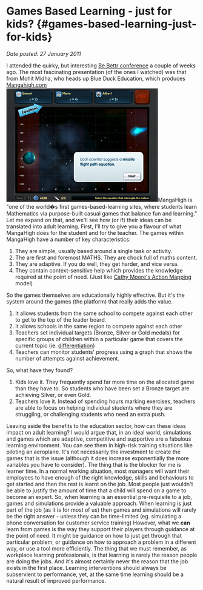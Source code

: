 # Games Based Learning - just for kids? {#games-based-learning-just-for-kids}

_Date posted: 27 January 2011_

I attended the quirky, but interesting [Be Bettr conference](http://bettr.org/) a couple of weeks ago. The most fascinating presentation (of the ones I watched) was that from Mohit Midha, who heads up Blue Duck Education, which produces [Mangahigh.com](http://www.mangahigh.com/)[![Mangahigh.com](./exportlc.php_files/mangahigh.png)](./exportlc.php_files/mangahigh.png)MangaHigh is "one of the world�s first games-based-learning sites, where students learn Mathematics via purpose-built casual games that balance fun and learning." Let me expand on that, and we'll see how (or if) their ideas can be translated into adult learning. First, I'll try to give you a flavour of what MangaHigh does for the student and for the teacher. The games within MangaHigh have a number of key characteristics:

1.  They are simple, usually based around a single task or activity.
2.  The are first and foremost MATHS. They are chock full of maths content.
3.  They are adaptive. If you do well, they get harder, and vice versa.
4.  They contain context-sensitive help which provides the knowledge required at the point of need. (Just like [Cathy Moore's Action Mapping](http://blog.cathy-moore.com/2008/05/be-an-elearning-action-hero/) model)

So the games themselves are educationally highly effective. But it's the system around the games (the platform) that really adds the value.

1.  It allows students from the same school to compete against each other to get to the top of the leader board.
2.  It allows schools in the same region to compete against each other
3.  Teachers set individual targets (Bronze, Silver or Gold medals) for specific groups of children within a particular game that covers the current topic (ie. [differentiation](http://en.wikipedia.org/wiki/Differentiated_instruction))
4.  Teachers can monitor students' progress using a graph that shows the number of attempts against achievement.

So, what have they found?

1.  Kids love it. They frequently spend far more time on the allocated game than they have to. So students who have been set a Bronze target are achieving Silver, or even Gold.
2.  Teachers love it. Instead of spending hours marking exercises, teachers are able to focus on helping individual students where they are struggling, or challenging students who need an extra push.

Leaving aside the benefits to the education sector, how can these ideas impact on adult learning? I would argue that, in an ideal world, simulations and games which are adaptive, competitive and supportive are a fabulous learning environment. You can see them in high-risk training situations like piloting an aeroplane. It's not necessarily the investment to create the games that is the issue (although it does increase exponentially the more variables you have to consider). The thing that is the blocker for me is learner time. In a normal working situation, most managers will want their employees to have enough of the right knowledge, skills and behaviours to get started and then the rest is learnt on the job. Most people just wouldn't be able to justify the amount of time that a child will spend on a game to become an expert. So, when learning is an essential pre-requisite to a job, games and simulations provide a valuable approach. When learning is just part of the job (as it is for most of us) then games and simulations will rarely be the right answer - unless they can be time-limited (eg. simulating a phone conversation for customer service training) However, what we **can** learn from games is the way they support their players through guidance at the point of need. It might be guidance on how to just get through that particular problem, or guidance on how to approach a problem in a different way, or use a tool more efficiently. The thing that we must remember, as workplace learning professionals, is that learning is rarely the reason people are doing the jobs. And it's almost certainly never the reason that the job exists in the first place. Learning interventions should always be subservient to performance, yet, at the same time learning should be a natural result of improved performance.